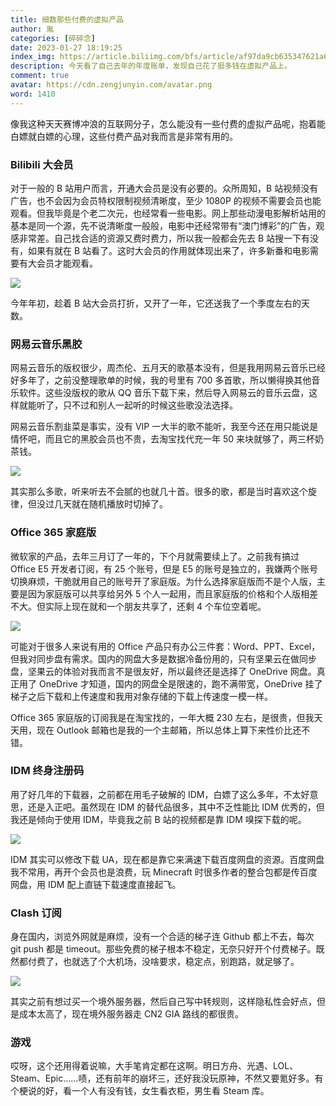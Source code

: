 ```yaml
---
title: 细数那些付费的虚拟产品
author: 胤
categories: [碎碎念]
date: 2023-01-27 18:19:25
index_img: https://article.biliimg.com/bfs/article/af97da9cb635347621a6b4b1aafbddaa8ee76d7a.jpg@500w.webp
description: 今天看了自己去年的年度账单，发现自己花了挺多钱在虚拟产品上。
comment: true
avatar: https://cdn.zengjunyin.com/avatar.png
word: 1410
---
```


像我这种天天赛博冲浪的互联网分子，怎么能没有一些付费的虚拟产品呢，抱着能白嫖就白嫖的心理，这些付费产品对我而言是非常有用的。

### Bilibili 大会员

对于一般的 B 站用户而言，开通大会员是没有必要的。众所周知，B 站视频没有广告，也不会因为会员特权限制视频清晰度，至少 1080P 的视频不需要会员也能观看。但我毕竟是个老二次元，也经常看一些电影。网上那些动漫电影解析站用的基本是同一个源，先不说清晰度一般般，电影中还经常带有“澳门博彩”的广告，观感非常差。自己找合适的资源又费时费力，所以我一般都会先去 B 站搜一下有没有，如果有就在 B 站看了。这时大会员的作用就体现出来了，许多新番和电影需要有大会员才能观看。

![](https://article.biliimg.com/bfs/article/e77344c4df61116581ba4aeaeb0544b26232d132.jpg@800w_400h_1c.webp)

今年年初，趁着 B 站大会员打折，又开了一年，它还送我了一个季度左右的天数。

### 网易云音乐黑胶

网易云音乐的版权很少，周杰伦、五月天的歌基本没有，但是我用网易云音乐已经好多年了，之前没整理歌单的时候，我的号里有 700 多首歌，所以懒得换其他音乐软件。这些没版权的歌从 QQ 音乐下载下来，然后导入网易云的音乐云盘，这样就能听了，只不过和别人一起听的时候这些歌没法选择。

网易云音乐割韭菜是事实，没有 VIP 一大半的歌不能听，我至今还在用只能说是情怀吧，而且它的黑胶会员也不贵，去淘宝找代充一年 50 来块就够了，两三杯奶茶钱。

![](https://article.biliimg.com/bfs/article/c376bc10e633ac20d79d19e95e0e902c4a26d30c.jpg@800w_400h_1c.webp)

其实那么多歌，听来听去不会腻的也就几十首。很多的歌，都是当时喜欢这个旋律，但没过几天就在随机播放时切掉了。

### Office 365 家庭版

微软家的产品，去年三月订了一年的，下个月就需要续上了。之前我有搞过 Office E5 开发者订阅，有 25 个账号，但是 E5 的账号是独立的，我嫌两个账号切换麻烦，干脆就用自己的账号开了家庭版。为什么选择家庭版而不是个人版，主要是因为家庭版可以共享给另外 5 个人一起用，而且家庭版的价格和个人版相差不大。但实际上现在就和一个朋友共享了，还剩 4 个车位空着呢。

![](https://article.biliimg.com/bfs/article/3e931ecfb90e352b74ab9cd39b5059015b8373d0.png@800w_400h_1c.webp)

可能对于很多人来说有用的 Office 产品只有办公三件套：Word、PPT、Excel，但我对同步盘有需求。国内的网盘大多是数据冷备份用的，只有坚果云在做同步盘，坚果云的体验对我而言不是很友好，所以最终还是选择了 OneDrive 网盘。真正用了 OneDrive 才知道，国内的网盘全是限速的，跑不满带宽，OneDrive 挂了梯子之后下载和上传速度和我用对象存储的下载上传速度一模一样。

Office 365 家庭版的订阅我是在淘宝找的，一年大概 230 左右，是很贵，但我天天用，现在 Outlook 邮箱也是我的一个主邮箱，所以总体上算下来性价比还不错。

### IDM 终身注册码

用了好几年的下载器，之前都在用毛子破解的 IDM，白嫖了这么多年，不太好意思，还是入正吧。虽然现在 IDM 的替代品很多，其中不乏性能比 IDM 优秀的，但我还是倾向于使用 IDM，毕竟我之前 B 站的视频都是靠 IDM 嗅探下载的呢。

![](https://article.biliimg.com/bfs/article/752c58fcd04946e56d7ac5e84595c16793dc9895.jpg@800w_400h_1c.webp)

IDM 其实可以修改下载 UA，现在都是靠它来满速下载百度网盘的资源。百度网盘我不常用，再开个会员也是浪费，玩 Minecraft 时很多作者的整合包都是传百度网盘，用 IDM 配上直链下载速度直接起飞。

### Clash 订阅

身在国内，浏览外网就是麻烦，没有一个合适的梯子连 Github 都上不去，每次 git push 都是 timeout。那些免费的梯子根本不稳定，无奈只好开个付费梯子。既然都付费了，也就选了个大机场，没啥要求，稳定点，别跑路，就足够了。

![](https://article.biliimg.com/bfs/article/89b239a297a7ed546a6529ab6ca7598fac0cf613.png@800w_400h_1c.webp)

其实之前有想过买一个境外服务器，然后自己写中转规则，这样隐私性会好点，但是成本太高了，现在境外服务器走 CN2 GIA 路线的都很贵。

### 游戏

哎呀，这个还用得着说嘛，大手笔肯定都在这啊。明日方舟、光遇、LOL、Steam、Epic……啧，还有前年的崩坏三，还好我没玩原神，不然又要氪好多。有个梗说的好，看一个人有没有钱，女生看衣柜，男生看 Steam 库。
